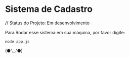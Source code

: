 <h1>Sistema de Cadastro</h1>  

// Status do Projeto: Em desenvolvimento

Para Rodar esse sistema em sua máquina, por favor digite:

```
node app.js
```
(●'◡'●)
